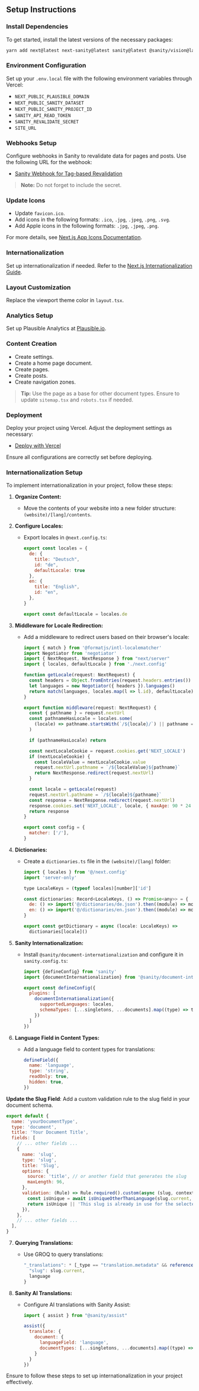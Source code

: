 ## Setup Instructions

### Install Dependencies

To get started, install the latest versions of the necessary packages:

```bash
yarn add next@latest next-sanity@latest sanity@latest @sanity/vision@latest react@latest react-dom@latest schema-dts@latest postcss@latest tailwindcss@latest tailwindcss-animate@latest
```

### Environment Configuration

Set up your `.env.local` file with the following environment variables through Vercel:

- `NEXT_PUBLIC_PLAUSIBLE_DOMAIN`
- `NEXT_PUBLIC_SANITY_DATASET`
- `NEXT_PUBLIC_SANITY_PROJECT_ID`
- `SANITY_API_READ_TOKEN`
- `SANITY_REVALIDATE_SECRET`
- `SITE_URL`

### Webhooks Setup

Configure webhooks in Sanity to revalidate data for pages and posts. Use the following URL for the webhook:

- [Sanity Webhook for Tag-based Revalidation](https://www.sanity.io/manage/webhooks/share?name=Tag-based%20revalidation%20hook%20for%20slug%20based%20documents&description=&url=https%3A%2F%2F6f4f-91-0-56-217.ngrok-free.app%2Fapi%2Frevalidate%2Ftag&on=create&on=update&on=delete&filter=&projection=&httpMethod=POST&apiVersion=v2021-03-25&includeDrafts=&headers=%7B%7D)

> **Note:** Do not forget to include the secret.

### Update Icons

- Update `favicon.ico`.
- Add icons in the following formats: `.ico`, `.jpg`, `.jpeg`, `.png`, `.svg`.
- Add Apple icons in the following formats: `.jpg`, `.jpeg`, `.png`.

For more details, see [Next.js App Icons Documentation](https://nextjs.org/docs/app/api-reference/file-conventions/metadata/app-icons#image-files-ico-jpg-png).

### Internationalization

Set up internationalization if needed. Refer to the [Next.js Internationalization Guide](https://nextjs.org/docs/app/building-your-application/routing/internationalization).

### Layout Customization

Replace the viewport theme color in `layout.tsx`.

### Analytics Setup

Set up Plausible Analytics at [Plausible.io](https://plausible.io/).

### Content Creation

- Create settings.
- Create a home page document.
- Create pages.
- Create posts.
- Create navigation zones.

> **Tip:** Use the page as a base for other document types. Ensure to update `sitemap.tsx` and `robots.tsx` if needed.

### Deployment

Deploy your project using Vercel. Adjust the deployment settings as necessary:

- [Deploy with Vercel](https://vercel.com/new/clone?demo-description=A%20statically%20generated%20website%20example%20using%20Next.js%20and%20Sanity&from=templates&integration-ids=oac_hb2LITYajhRQ0i4QznmKH7gx&project-name=Blog+Starter+Kit+with+Sanity&repository-name=website-next-sanity&repository-url=https%3A%2F%2Fgithub.com%2Fandrezimpel%2Fnext-sanity-unknown-foundation)

Ensure all configurations are correctly set before deploying.

### Internationalization Setup

To implement internationalization in your project, follow these steps:

1. **Organize Content:**
   - Move the contents of your website into a new folder structure: `(website)/[lang]/contents`.

2. **Configure Locales:**
   - Export locales in `@next.config.ts`:
     ```javascript
     export const locales = {
       de: {
         title: "Deutsch",
         id: "de",
         defaultLocale: true
       },
       en: {
         title: "English",
         id: "en",
       },
     }

     export const defaultLocale = locales.de
     ```

3. **Middleware for Locale Redirection:**
   - Add a middleware to redirect users based on their browser's locale:
     ```javascript
     import { match } from '@formatjs/intl-localematcher'
     import Negotiator from 'negotiator'
     import { NextRequest, NextResponse } from "next/server"
     import { locales, defaultLocale } from './next.config'

     function getLocale(request: NextRequest) {
       const headers = Object.fromEntries(request.headers.entries())
       let languages = new Negotiator({ headers }).languages()
       return match(languages, locales.map(l => l.id), defaultLocale)
     }

     export function middleware(request: NextRequest) {
       const { pathname } = request.nextUrl
       const pathnameHasLocale = locales.some(
         (locale) => pathname.startsWith(`/${locale}/`) || pathname === `/${locale}`
       )

       if (pathnameHasLocale) return

       const nextLocaleCookie = request.cookies.get('NEXT_LOCALE')
       if (nextLocaleCookie) {
         const localeValue = nextLocaleCookie.value
         request.nextUrl.pathname = `/${localeValue}${pathname}`
         return NextResponse.redirect(request.nextUrl)
       }

       const locale = getLocale(request)
       request.nextUrl.pathname = `/${locale}${pathname}`
       const response = NextResponse.redirect(request.nextUrl)
       response.cookies.set('NEXT_LOCALE', locale, { maxAge: 90 * 24 * 60 * 60 })
       return response
     }

     export const config = {
       matcher: ['/'],
     }
     ```

4. **Dictionaries:**
   - Create a `dictionaries.ts` file in the `(website)/[lang]` folder:
     ```javascript
     import { locales } from '@/next.config'
     import 'server-only'

     type LocaleKeys = (typeof locales)[number]['id']

     const dictionaries: Record<LocaleKeys, () => Promise<any>> = {
       de: () => import('@/dictionaries/de.json').then((module) => module.default),
       en: () => import('@/dictionaries/en.json').then((module) => module.default),
     }

     export const getDictionary = async (locale: LocaleKeys) =>
       dictionaries[locale]()
     ```

5. **Sanity Internationalization:**
   - Install `@sanity/document-internationalization` and configure it in `sanity.config.ts`:
     ```javascript
     import {defineConfig} from 'sanity'
     import {documentInternationalization} from '@sanity/document-internationalization'

     export const defineConfig({
       plugins: [
         documentInternationalization({
           supportedLanguages: locales,
           schemaTypes: [...singletons, ...documents].map((type) => type.name),
         })
       ]
     })
     ```

6. **Language Field in Content Types:**
   - Add a language field to content types for translations:
     ```javascript
     defineField({
       name: 'language',
       type: 'string',
       readOnly: true,
       hidden: true,
     })
     ```

  **Update the Slug Field**: Add a custom validation rule to the slug field in your document schema.

   ```javascript
   export default {
     name: 'yourDocumentType',
     type: 'document',
     title: 'Your Document Title',
     fields: [
       // ... other fields ...
       {
         name: 'slug',
         type: 'slug',
         title: 'Slug',
         options: {
           source: 'title', // or another field that generates the slug
           maxLength: 96,
         },
         validation: (Rule) => Rule.required().custom(async (slug, context) => {
           const isUnique = await isUniqueOtherThanLanguage(slug.current, context)
           return isUnique || 'This slug is already in use for the selected language.'
         }),
       },
       // ... other fields ...
     ],
   }
   ```

7. **Querying Translations:**
   - Use GROQ to query translations:
     ```javascript
     "_translations": * [_type == "translation.metadata" && references(^._id)].translations[].value -> {
       "slug": slug.current,
       language
     }
     ```

8. **Sanity AI Translations:**
   - Configure AI translations with Sanity Assist:
     ```javascript
     import { assist } from "@sanity/assist"

     assist({
       translate: {
         document: {
           languageField: 'language',
           documentTypes: [...singletons, ...documents].map((type) => type.name),
         }
       }
     })
     ```

Ensure to follow these steps to set up internationalization in your project effectively.
